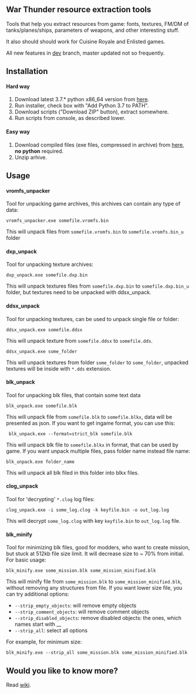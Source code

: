 ## War Thunder resource extraction tools

Tools that help you extract resources from game: fonts, textures, FM/DM of tanks/planes/ships, parameters of weapons, and other interesting stuff.

It also should should work for Cuisine Royale and Enlisted games.

All new features in [dev](https://github.com/klensy/wt-tools/tree/dev) branch, master updated not so frequently.
## Installation
#### Hard way
1. Download latest 3.7.* python x86_64 version from [here](https://www.python.org/downloads/).
2. Run installer, check box with "Add Python 3.7 to PATH".
3. Download scripts ("Download ZIP" button), extract somewhere.
4. Run scripts from console, as described lower.

#### Easy way

1. Download compiled files (exe files, compressed in archive) from [here](https://github.com/klensy/wt-tools/releases), **no python** required.
2. Unzip arhive.  

## Usage

#### vromfs_unpacker
Tool for unpacking game archives, this archives can contain any type of data:

    vromfs_unpacker.exe somefile.vromfs.bin
This will unpack files from `somefile.vromfs.bin` to `somefile.vromfs.bin_u` folder

#### dxp_unpack
Tool for unpacking texture archives:

    dxp_unpack.exe somefile.dxp.bin
This will unpack textures files from `somefile.dxp.bin` to `somefile.dxp.bin_u` folder,
but textures need to be unpacked with ddsx_unpack.

#### ddsx_unpack
Tool for unpacking textures, can be used to unpack single file or folder:

    ddsx_unpack.exe somefile.ddsx
This will unpack texture from `somefile.ddsx` to `somefile.dds`.

    ddsx_unpack.exe some_folder
This will unpack textures from folder `some_folder` to `some_folder`, unpacked textures will be inside with `*.dds` extension.

#### blk_unpack
Tool for unpacking blk files, that contain some text data

    blk_unpack.exe somefile.blk
This will unpack file from `somefile.blk` to `somefile.blkx`, data will be presented as json.
If you want to get ingame format, you can use this:

     blk_unpack.exe --format=strict_blk somefile.blk
This will unpack blk file to `somefile.blkx` in format, that can be used by game.
If you want unpack multiple files, pass folder name instead file name:

    blk_unpack.exe folder_name
This will unpack all blk filed in this folder into blkx files.

#### clog_unpack
Tool for 'decrypting' `*.clog` log files:

    clog_unpack.exe -i some_log.clog -k keyfile.bin -o out_log.log
This will decrypt `some_log.clog` with key `keyfile.bin` to `out_log.log` file.

#### blk_minify
Tool for minimizing blk files, good for modders, who want to create mission, but stuck at 512kb file size limit.
It will decrease size to ~ 70% from initial.
For basic usage:

    blk_minify.exe some_mission.blk some_mission_minified.blk
This will minify file from `some_mission.blk` to `some_mission_minified.blk`, without removing any structures from file.
If you want lower size file, you can try additional options:
* `--strip_empty_objects`: will remove empty objects
* `--strip_comment_objects`: will remove comment objects
* `--strip_disabled_objects`: remove disabled objects: the ones, which names start with __
* `--strip_all`: select all options

For example, for minimum size:

    blk_minify.exe --strip_all some_mission.blk some_mission_minified.blk


##  Would you like to know more?
Read [wiki](https://github.com/klensy/wt-tools/wiki).